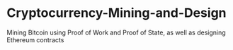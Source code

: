 # Cryptocurrency-Mining-and-Design
Mining Bitcoin using Proof of Work and Proof of State, as well as designing Ethereum contracts
